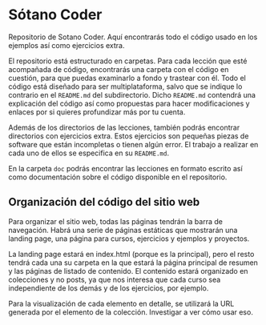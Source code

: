 # Sótano Coder

Repositorio de Sotano Coder. Aquí encontrarás todo el código usado en los ejemplos así como ejercicios extra.

El repositorio está estructurado en carpetas. Para cada lección que esté acompañada de código, encontrarás una
carpeta con el código en cuestión, para que puedas examinarlo a fondo y trastear con él. Todo el código está
diseñado para ser multiplataforma, salvo que se indique lo contrario en el `README.md` del subdirectorio. Dicho
`README.md` contendrá una explicación del código así como propuestas para hacer modificaciones y enlaces por si
quieres profundizar más por tu cuenta.

Además de los directorios de las lecciones, también podrás encontrar directorios con ejercicios extra. Estos
ejercicios son pequeñas piezas de software que están incompletas o tienen algún error. El trabajo a realizar
en cada uno de ellos se especifica en su `README.md`.

En la carpeta `doc` podrás encontrar las lecciones en formato escrito así como documentación sobre el código
disponible en el repositorio.

## Organización del código del sitio web

Para organizar el sitio web, todas las páginas tendrán la barra de navegación. Habrá una
serie de páginas estáticas que mostrarán una landing page, una página para cursos,
ejercicios y ejemplos y proyectos.

La landing page estará en index.html (porque es la principal), pero el resto tendrá cada
una su carpeta en la que estará la página principal de resumen y las páginas de 
listado de contenido. El contenido estará organizado en colecciones y no posts, ya que
nos interesa que cada curso sea independiente de los demás y de los ejercicios, por
ejemplo.

Para la visualización de cada elemento en detalle, se utilizará la URL generada por
el elemento de la colección. Investigar a ver cómo usar eso.
